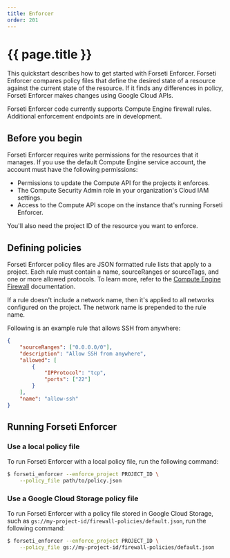 ```yaml
---
title: Enforcer
order: 201
---
```

# {{ page.title }}

This quickstart describes how to get started with Forseti Enforcer. Forseti
Enforcer compares policy files that define the desired state of a resource
against the current state of the resource. If it finds any differences in
policy, Forseti Enforcer makes changes using Google Cloud APIs.

Forseti Enforcer code currently supports Compute Engine firewall rules.
Additional enforcement endpoints are in development.

## Before you begin

Forseti Enforcer requires write permissions for the resources that it manages.
If you use the default Compute Engine service account, the account must have
the following permissions:

  - Permissions to update the Compute API for the projects it enforces.
  - The Compute Security Admin role in your organization's Cloud IAM settings.
  - Access to the Compute API scope on the instance that's running Forseti
  Enforcer.

You'll also need the project ID of the resource you want to enforce.

## Defining policies

Forseti Enforcer policy files are JSON formatted rule lists that apply to a
project. Each rule must contain a name, sourceRanges or sourceTags, and one or
more allowed protocols. To learn more, refer to the
[Compute Engine Firewall](https://cloud.google.com/compute/docs/reference/latest/firewalls)
documentation.

If a rule doesn't include a network name, then it's applied to all networks
configured on the project. The network name is prepended to the rule name.

Following is an example rule that allows SSH from anywhere:

```json
{
    "sourceRanges": ["0.0.0.0/0"],
    "description": "Allow SSH from anywhere",
    "allowed": [
        {
            "IPProtocol": "tcp",
            "ports": ["22"]
        }
    ],
    "name": "allow-ssh"
}
```

## Running Forseti Enforcer

### Use a local policy file

To run Forseti Enforcer with a local policy file, run the following command:

```bash
$ forseti_enforcer --enforce_project PROJECT_ID \
    --policy_file path/to/policy.json
```

### Use a Google Cloud Storage policy file

To run Forseti Enforcer with a policy file stored in Google Cloud Storage,
such as `gs://my-project-id/firewall-policies/default.json`, run the following
command:

```bash
$ forseti_enforcer --enforce_project PROJECT_ID \
    --policy_file gs://my-project-id/firewall-policies/default.json
```
